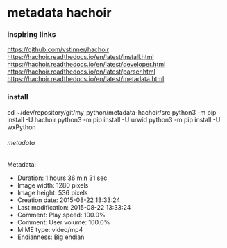 # metadata hachoir

### inspiring links
https://github.com/vstinner/hachoir
https://hachoir.readthedocs.io/en/latest/install.html
https://hachoir.readthedocs.io/en/latest/developer.html
https://hachoir.readthedocs.io/en/latest/parser.html
https://hachoir.readthedocs.io/en/latest/metadata.html

### install
cd ~/dev/repository/git/my_python/metadata-hachoir/src
python3 -m pip install -U hachoir
python3 -m pip install -U urwid
python3 -m pip install -U wxPython

###### metadata
Metadata:
- Duration: 1 hours 36 min 31 sec
- Image width: 1280 pixels
- Image height: 536 pixels
- Creation date: 2015-08-22 13:33:24
- Last modification: 2015-08-22 13:33:24
- Comment: Play speed: 100.0%
- Comment: User volume: 100.0%
- MIME type: video/mp4
- Endianness: Big endian
